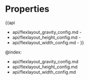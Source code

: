 Properties
==========

{{api
- api/flexlayout_gravity_config.md - 
- api/flexlayout_height_config.md - 
- api/flexlayout_width_config.md - 
}}

@index:
- api/flexlayout_gravity_config.md
- api/flexlayout_height_config.md
- api/flexlayout_width_config.md


